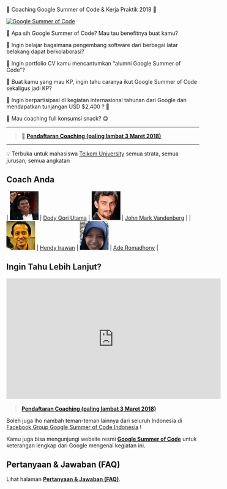 🎉 Coaching Google Summer of Code & Kerja Praktik 2018 🎉

[![Google Summer of Code](http://img.youtube.com/vi/YN7uGCg5vLg/0.jpg)](http://www.youtube.com/watch?v=YN7uGCg5vLg "So You Want to Be a Google Summer of Code Student ?")

🤔 Apa sih Google Summer of Code? Mau tau benefitnya buat kamu?

🤔 Ingin belajar bagaimana pengembang software dari berbagai latar belakang dapat berkolaborasi?

🤔 Ingin portfolio CV kamu mencantumkan “alumni Google Summer of Code”?

🤔 Buat kamu yang mau KP, ingin tahu caranya ikut Google Summer of Code sekaligus jadi KP?

🤔 Ingin berpartisipasi di kegiatan internasional tahunan dari Google dan mendapatkan tunjangan USD $2,400 ? 🤑

🤔 Mau coaching full konsumsi snack? 😋

_______________________________

> 📢 **[Pendaftaran Coaching (paling lambat 3 Maret 2018)](reg)**

______________________________

💡 Terbuka untuk mahasiswa [Telkom University](http://telkomuniversity.ac.id/) semua strata, semua jurusan, semua angkatan

## Coach Anda

| ![Dody](dody75.jpg) | [Dody Qori Utama](https://www.linkedin.com/in/dody-qori-utama-61938348/) | ![John](john75.jpg) | [John Mark Vandenberg](https://github.com/jayvdb) |
| ![Hendy](hendy75.jpg) | [Hendy Irawan](https://instagram.com/ceefour666) | ![Ade](ade75.jpg) | [Ade Romadhony](https://www.linkedin.com/in/ade-romadhony-8a302668/) |

## Ingin Tahu Lebih Lanjut?

<iframe width="560" height="315" src="https://www.youtube.com/embed/YN7uGCg5vLg" frameborder="0" allow="autoplay; encrypted-media" allowfullscreen></iframe>

> **[Pendaftaran Coaching (paling lambat 3 Maret 2018)](reg)**

Boleh juga lho nambah teman-teman lainnya dari seluruh Indonesia di [Facebook Group Google Summer of Code Indonesia](https://www.facebook.com/groups/gsoc.indonesia) !

Kamu juga bisa mengunjungi website resmi [**Google Summer of Code**](https://summerofcode.withgoogle.com/) untuk keterangan lengkap dari Google mengenai kegiatan ini.

## Pertanyaan & Jawaban (FAQ)

Lihat halaman [**Pertanyaan & Jawaban (FAQ)**](faq).
